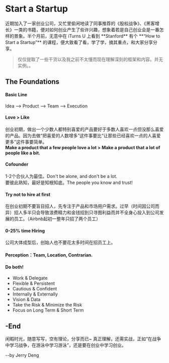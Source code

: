 # Start a Startup
<p>
近期加入了一家创业公司，又忙里偷闲地读了同事推荐的《股权战争》、《黑客增长》一类的书籍，便对如何创业产生了些许兴趣，想象着若是自己创业会是一番怎样的景象。半个月前，无意中在 iTurns U 上看到 **Stanford** 有个 **“How to Start a Startup”** 的课程，便大致看了看，学了学，摘其重点，和大家分享分享。
</p>

> 仅仅提取了一些干货以及我之前不太懂而现在理解深刻的框架和内容。并无实例。。


## The Foundations

#### Basic Line
Idea --> Product --> Team --> Execution

#### Love > Like
创业初期，做出一个少数人都特别喜爱的产品要好于多数人喜欢一点但没那么喜爱的产品。因为去做“把喜爱的人数增多”这件事要比“让那些已经喜欢一点的人喜爱更多”这件事要简单。
<br>
**Make a product that a few people love a lot > Make a product that a lot of people like a bit.**

#### Cofounder
1-2个合伙人为最佳。Don't be alone, and don't be a lot.
<br>
要彼此熟知，最好是知根知底。The people you know and trust!

#### Try not to hire at first
在创业初期不要盲目招人，先专注于产品和市场用户需求。过早（时间因公司而异）招人多半只会导致浪费精力和金钱招到只寻图利益而并不全身心投入到公司发展的员工。（Airbnb起初一整年只招了两个员工）

#### 0-25% time Hiring
公司大体成型后，创始人也不要花太多时间在招员工上。

#### Perception：Team, Location, Contrarian.

#### Do both!
- Work & Delegate
- Flexible & Persistent
- Cautious & Confident
- Internally & Externally
- Vision & Data
- Take the Risk & Minimize the Risk
- Focus on Long Term & Short Term

## -End
闲暇时光，随意写写，空有理论，分享而已~ 真正理解，还需实战，正如“在战争中学习战争，在游泳中学习游泳”，还是要在创业中学习创业。

--by Jerry Deng
